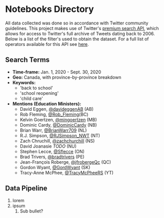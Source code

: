 # Notebooks Directory

All data collected was done so in accordance with Twitter community guidelines. This project makes use of Twitter's [premium search API](https://developer.twitter.com/en/docs/tweets/search/overview/premium), which allows for access to Twitter's full archive of Tweets dating back to 2006. Below is a list of the filter's used to obtain the dataset. For a full list of operators available for this API see [here](https://developer.twitter.com/en/docs/tweets/search/overview/premium#AvailableOperators).

## Search Terms

* **Time-frame:** Jan. 1, 2020 - Sept. 30, 2020
* **Geo:** Canada, with province-by-province breakdown
* **Keywords:**
  * 'back to school'
  * 'school reopening'
  * 'child care'
* **Mentions (Education Ministers):**
  * David Eggen, [@davideggenAB](https://twitter.com/davideggenAB) (AB)
  * Rob Fleming, [@Rob_Fleming](https://twitter.com/Rob_Fleming)(BC)
  * Kelvin Goertzen, [@mingoertzen](https://twitter.com/mingoertzen) (MB)
  * Dominic Cardy, [@DominicCardy](https://twitter.com/DominicCardy) (NB)
  * Brian Warr, [@BrianWarr709](https://twitter.com/BrianWarr709) (NL)
  * R.J. Simpson, [@RJSimpson_NWT](https://twitter.com/RJSimpson_NWT) (NT)
  * Zach Chruchill, [@zachchurchill](https://twitter.com/zachchurchill) (NS)
  * David Joanasie *TODO* (NU)
  * Stephen Lecce, [@Sflecce](https://twitter.com/Sflecce) (ON)
  * Brad Trivers, [@bradtrivers](https://twitter.com/bradtrivers) (PE)
  * Jean-François Roberge, [@jfrobergeQc](https://twitter.com/jfrobergeQc) (QC)
  * Gordon Wyant, [@GordWyant](https://twitter.com/GordWyant) (SK)
  * Tracy-Anne McPhee, [@TracyMcPheeRS](https://twitter.com/TracyMcPheeRS) (YT)

## Data Pipeline

1. lorem
2. ipsum
   1. Sub bullet?
